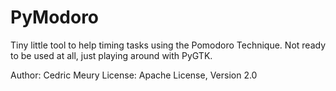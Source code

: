 PyModoro
========

Tiny little tool to help timing tasks using the Pomodoro Technique. Not ready to be used at all, just playing around with PyGTK.

Author: Cedric Meury
License: Apache License, Version 2.0
